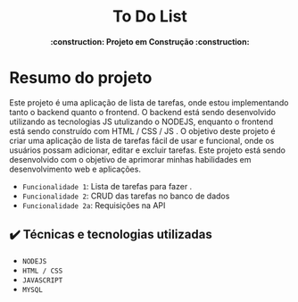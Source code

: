 <h1 align="center"> To Do List  </h1>

<h4 align="center"> 
    :construction:  Projeto em Construção  :construction:
</h4>



# Resumo do projeto
Este projeto é uma aplicação de lista de tarefas, onde estou implementando tanto o backend quanto o frontend. O backend está sendo desenvolvido utilizando as tecnologias JS utulizando o NODEJS, enquanto o frontend está sendo construído com HTML / CSS / JS . O objetivo deste projeto é criar uma aplicação de lista de tarefas fácil de usar e funcional, onde os usuários possam adicionar, editar e excluir tarefas. Este projeto está sendo desenvolvido com o objetivo de aprimorar minhas habilidades em desenvolvimento web e aplicações.

- `Funcionalidade 1`: Lista de tarefas para fazer . 
- `Funcionalidade 2`: CRUD das tarefas no banco de dados 
- `Funcionalidade 2a`: Requisições na API 

## ✔️ Técnicas e tecnologias utilizadas

- ``NODEJS``
- ``HTML / CSS``
- ``JAVASCRIPT``
- ``MYSQL``

